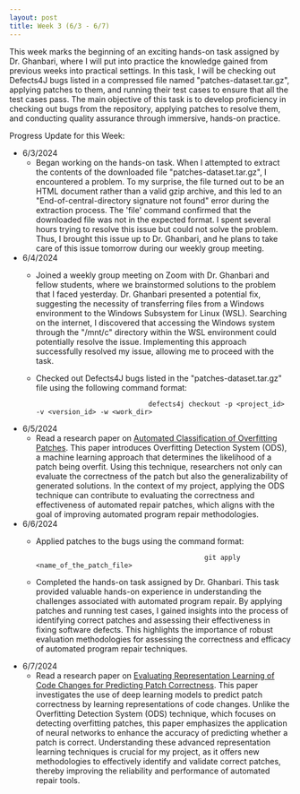 ```yaml
---
layout: post
title: Week 3 (6/3 - 6/7)
---
```


This week marks the beginning of an exciting hands-on task assigned by Dr. Ghanbari, where I will put into practice the knowledge gained from previous weeks into practical settings.  In this task, I will be checking out Defects4J bugs listed in a compressed file named "patches-dataset.tar.gz", applying patches to them, and running their test cases to ensure that all the test cases pass.  The main objective of this task is to develop proficiency in checking out bugs from the repository, applying patches to resolve them, and conducting quality assurance through immersive, hands-on practice.

Progress Update for this Week:

  - 6/3/2024
      - Began working on the hands-on task. When I attempted to extract the contents of the downloaded file "patches-dataset.tar.gz", I encountered a problem. To my surprise, the file turned out to be an HTML document rather than a valid gzip archive, and this led to an "End-of-central-directory signature not found" error during the extraction process.  The 'file' command confirmed that the downloaded file was not in the expected format.  I spent several hours trying to resolve this issue but could not solve the problem.  Thus, I brought this issue up to Dr. Ghanbari, and he plans to take care of this issue tomorrow during our weekly group meeting.  
  - 6/4/2024
      - Joined a weekly group meeting on Zoom with Dr. Ghanbari and fellow students, where we brainstormed solutions to the problem that I faced yesterday.  Dr. Ghanbari presented a potential fix, suggesting the necessity of transferring files from a Windows environment to the Windows Subsystem for Linux (WSL).  Searching on the internet, I discovered that accessing the Windows system through the "/mnt/c" directory within the WSL environment could potentially resolve the issue.  Implementing this approach successfully resolved my issue, allowing me to proceed with the task.
      - Checked out Defects4J bugs listed in the "patches-dataset.tar.gz" file using the following command format:

                                        defects4j checkout -p <project_id> -v <version_id> -w <work_dir>

  - 6/5/2024
      - Read a research paper on [Automated Classification of Overfitting Patches](https://arxiv.org/pdf/1910.12057).  This paper introduces Overfitting Detection System (ODS), a machine learning approach that determines the likelihood of a patch being overfit.  Using this technique, researchers not only can evaluate the correctness of the patch but also the generalizability of generated solutions.  In the context of my project, applying the ODS technique can contribute to evaluating the correctness and effectiveness of automated repair patches, which aligns with the goal of improving automated program repair methodologies.    
  - 6/6/2024
      - Applied patches to the bugs using the command format:

                                                      git apply <name_of_the_patch_file>

      - Completed the hands-on task assigned by Dr. Ghanbari.  This task provided valuable hands-on experience in understanding the challenges associated with automated program repair. By applying patches and running test cases, I gained insights into the process of identifying correct patches and assessing their effectiveness in fixing software defects. This highlights the importance of robust evaluation methodologies for assessing the correctness and efficacy of automated program repair techniques.  
  - 6/7/2024
      - Read a research paper on [Evaluating Representation Learning of Code Changes for Predicting Patch Correctness](https://lilicoding.github.io/papers/tian2020evaluating.pdf).  This paper investigates the use of deep learning models to predict patch correctness by learning representations of code changes. Unlike the Overfitting Detection System (ODS) technique, which focuses on detecting overfitting patches, this paper emphasizes the application of neural networks to enhance the accuracy of predicting whether a patch is correct.  Understanding these advanced representation learning techniques is crucial for my project, as it offers new methodologies to effectively identify and validate correct patches, thereby improving the reliability and performance of automated repair tools.

